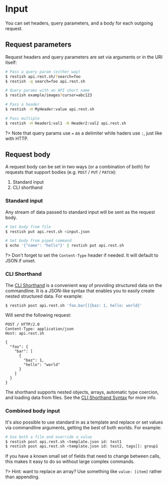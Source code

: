 # Input

You can set headers, query parameters, and a body for each outgoing request.

## Request parameters

Request headers and query parameters are set via arguments or in the URI itself:

```bash
# Pass a query param (either way)
$ restish api.rest.sh/?search=foo
$ restish -q search=foo api.rest.sh

# Query params with an API short name
$ restish example/images?cursor=abc123

# Pass a header
$ restish -H MyHeader:value api.rest.sh

# Pass multiple
$ restish -H Header1:val1 -H Header2:val2 api.rest.sh
```

?> Note that query params use `=` as a delimiter while haders use `:`, just like with HTTP.

## Request body

A request body can be set in two ways (or a combination of both) for requests that support bodies (e.g. `POST` / `PUT` / `PATCH`):

1. Standard input
2. CLI shorthand

### Standard input

Any stream of data passed to standard input will be sent as the request body.

```bash
# Set body from file
$ restish put api.rest.sh <input.json

# Set body from piped command
$ echo '{"name": "hello"}' | restish put api.rest.sh
```

?> Don't forget to set the `Content-Type` header if needed. It will default to JSON if unset.

### CLI Shorthand

The [CLI Shorthand](shorthand.md) is a convenient way of providing structured data on the commandline. It is a JSON-like syntax that enables you to easily create nested structured data. For example:

```bash
$ restish post api.rest.sh 'foo.bar[]{baz: 1, hello: world}'
```

Will send the following request:

```http
POST / HTTP/2.0
Content-Type: application/json
Host: api.rest.sh

{
  "foo": {
    "bar": [
      {
        "baz": 1,
        "hello": "world"
      }
    ]
  }
}
```

The shorthand supports nested objects, arrays, automatic type coercion, and loading data from files. See the [CLI Shorthand Syntax](shorthand.md) for more info.

### Combined body input

It's also possible to use standard in as a template and replace or set values via commandline arguments, getting the best of both worlds. For example:

```bash
# Use both a file and override a value
$ restish post api.rest.sh <template.json id: test1
$ restish post api.rest.sh <template.json id: test2, tags[]: group1
```

If you have a known small set of fields that need to change between calls, this makes it easy to do so without large complex commands.

?> Hint: want to replace an array? Use something like `value: [item]` rather than appending.
